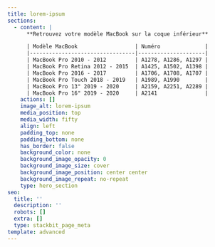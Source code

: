 ```yaml
---
title: lorem-ipsum
sections:
  - content: |
      **Retrouvez votre modèle MacBook sur la coque inférieur**

      | Modèle MacBook                  | Numéro              |
      |---------------------------------|---------------------|
      | MacBook Pro 2010 - 2012         | A1278, A1286, A1297 |
      | MacBook Pro Retina 2012 - 2015  | A1425, A1502, A1398 |
      | MacBook Pro 2016 - 2017         | A1706, A1708, A1707 |
      | MacBook Pro Touch 2018 - 2019   | A1989, A1990        |
      | MacBook Pro 13" 2019 - 2020     | A2159, A2251, A2289 |
      | MacBook Pro 16" 2019 - 2020     | A2141               |
    actions: []
    image_alt: lorem-ipsum
    media_position: top
    media_width: fifty
    align: left
    padding_top: none
    padding_bottom: none
    has_border: false
    background_color: none
    background_image_opacity: 0
    background_image_size: cover
    background_image_position: center center
    background_image_repeat: no-repeat
    type: hero_section
seo:
  title: ''
  description: ''
  robots: []
  extra: []
  type: stackbit_page_meta
template: advanced
---
```

